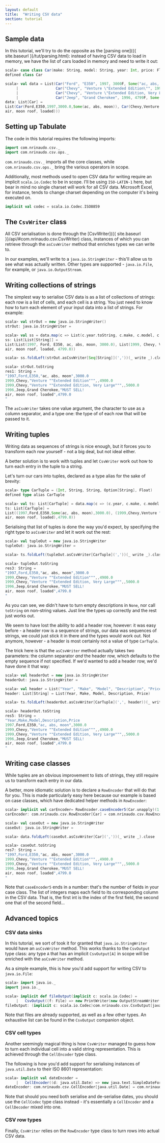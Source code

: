 ```yaml
---
layout: default
title:  "Writing CSV data"
section: tutorial
---
```


## Sample data
In this tutorial, we'll try to do the opposite as the [parsing one]({{ site.baseurl }}/tut/parsing.html): instead of
having CSV data to load in memory, we have the list of cars loaded in memory and need to write it out:

```scala
scala> case class Car(make: String, model: String, year: Int, price: Float, desc: Option[String])
defined class Car

scala> val data = List(Car("Ford", "E350", 1997, 3000F, Some("ac, abs, moon")),
     |                 Car("Chevy", "Venture \"Extended Edition\"", 1999, 4900F, None),
     |                 Car("Chevy", "Venture \"Extended Edition, Very Large\"", 1999, 5000F, None),
     |                 Car("Jeep", "Grand Cherokee", 1996, 4799F, Some("MUST SELL!\nair, moon roof, loaded")))
data: List[Car] =
List(Car(Ford,E350,1997,3000.0,Some(ac, abs, moon)), Car(Chevy,Venture "Extended Edition",1999,4900.0,None), Car(Chevy,Venture "Extended Edition, Very Large",1999,5000.0,None), Car(Jeep,Grand Cherokee,1996,4799.0,Some(MUST SELL!
air, moon roof, loaded)))
```

## Setting up Tabulate
The code in this tutorial requires the following imports:

```scala
import com.nrinaudo.csv._
import com.nrinaudo.csv.ops._
```

`com.nrinaudo.csv._` imports all the core classes, while `com.nrinaudo.csv.ops._` bring the various operators in scope.


Additionally, most methods used to open CSV data for writing require an implicit `scala.io.Codec` to be in scope. I'll
be using `ISO-LATIN-1` here, but bear in mind no single charset will work for all CSV data.
Microsoft Excel, for instance, tends to change charset depending on the computer it's being executed on.

```scala
implicit val codec = scala.io.Codec.ISO8859
```

## The `CsvWriter` class
All CSV serialisation is done through the [CsvWriter]({{ site.baseurl }}/api/#com.nrinaudo.csv.CsvWriter) class, instances of which you can retrieve through the
`asCsvWriter` method that enriches types we can write to.

In our examples, we'll write to a `java.io.StringWriter` - this'll allow us to see what was actually written. Other
types are supported - `java.io.File`, for example, or `java.io.OutputStream`.


## Writing collections of strings
The simplest way to serialise CSV data is as a list of collections of strings: each row is a list of cells, and each
cell is a string. You just need to know how to turn each element of your input data into a list of strings. For example:

```scala
scala> val strOut = new java.io.StringWriter()
strOut: java.io.StringWriter =

scala> val ss = data.map(c => List(c.year.toString, c.make, c.model, c.desc.getOrElse(""), c.price.toString)) 
ss: List[List[String]] =
List(List(1997, Ford, E350, ac, abs, moon, 3000.0), List(1999, Chevy, Venture "Extended Edition", "", 4900.0), List(1999, Chevy, Venture "Extended Edition, Very Large", "", 5000.0), List(1996, Jeep, Grand Cherokee, MUST SELL!
air, moon roof, loaded, 4799.0))

scala> ss.foldLeft(strOut.asCsvWriter[Seq[String]](','))(_ write _).close

scala> strOut.toString
res1: String =
"1997,Ford,E350,"ac, abs, moon",3000.0
1999,Chevy,"Venture ""Extended Edition""",,4900.0
1999,Chevy,"Venture ""Extended Edition, Very Large""",,5000.0
1996,Jeep,Grand Cherokee,"MUST SELL!
air, moon roof, loaded",4799.0
"
```

The `asCsvWriter` takes one value argument, the character to use as a column separator, and a type one: the type of
of each row that will be passed to it.


## Writing tuples
Writing data as sequences of strings is nice enough, but it forces you to transform each row yourself - not a big deal,
but not ideal either.

A better solution is to work with tuples and let `CsvWriter` work out how to turn each entry in the tuple to a string.

Let's turn our cars into tuples, declared as a type alias for the sake of brevity:

```scala
scala> type CarTuple = (Int, String, String, Option[String], Float)
defined type alias CarTuple

scala> val ts: List[CarTuple] = data.map(c => (c.year, c.make, c.model, c.desc, c.price))
ts: List[CarTuple] =
List((1997,Ford,E350,Some(ac, abs, moon),3000.0), (1999,Chevy,Venture "Extended Edition",None,4900.0), (1999,Chevy,Venture "Extended Edition, Very Large",None,5000.0), (1996,Jeep,Grand Cherokee,Some(MUST SELL!
air, moon roof, loaded),4799.0))
```

Serialising that list of tuples is done the way you'd expect, by specifying the right type to `asCsvWriter` and let it
work out the rest:

```scala
scala> val tupleOut = new java.io.StringWriter
tupleOut: java.io.StringWriter =

scala> ts.foldLeft(tupleOut.asCsvWriter[CarTuple](','))(_ write _).close

scala> tupleOut.toString
res3: String =
"1997,Ford,E350,"ac, abs, moon",3000.0
1999,Chevy,"Venture ""Extended Edition""",,4900.0
1999,Chevy,"Venture ""Extended Edition, Very Large""",,5000.0
1996,Jeep,Grand Cherokee,"MUST SELL!
air, moon roof, loaded",4799.0
"
```

As you can see, we didn't have to turn empty descriptions in `None`, nor call `toString` on non-string values. Just line
the types up correctly and the rest just works out.

We seem to have lost the ability to add a header row, however: it was easy before - a header row is a sequence of
strings, our data was sequences of strings, we could just stick it in there and the types would work out. Not anymore,
however - a header is most certainly not a value of type `CarTuple`.

The trick here is that the `asCsvWriter` method actually takes two parameters: the column separator *and* the header
row, which defaults to the empty sequence if not specified. If we'd wanted to add a header row, we'd have done it that
way:

```scala
scala> val headerOut = new java.io.StringWriter
headerOut: java.io.StringWriter =

scala> val header = List("Year", "Make", "Model", "Description", "Price")
header: List[String] = List(Year, Make, Model, Description, Price)

scala> ts.foldLeft(headerOut.asCsvWriter[CarTuple](',', header))(_ write _).close

scala> headerOut.toString
res5: String =
"Year,Make,Model,Description,Price
1997,Ford,E350,"ac, abs, moon",3000.0
1999,Chevy,"Venture ""Extended Edition""",,4900.0
1999,Chevy,"Venture ""Extended Edition, Very Large""",,5000.0
1996,Jeep,Grand Cherokee,"MUST SELL!
air, moon roof, loaded",4799.0
"
```


## Writing case classes
While tuples are an obvious improvement to lists of strings, they still require us to transform each entry in our data.

A better, more idiomatic solution is to declare a `RowEncoder` that will do that for you. This is made particularly easy
here because our example is based on case classes, which have dedicated helper methods in `RowEncoder`:

```scala
scala> implicit val carEncoder= RowEncoder.caseEncoder5(Car.unapply)(1, 2, 0, 4, 3)
carEncoder: com.nrinaudo.csv.RowEncoder[Car] = com.nrinaudo.csv.RowEncoder$$anon$2@493221aa

scala> val caseOut = new java.io.StringWriter
caseOut: java.io.StringWriter =

scala> data.foldLeft(caseOut.asCsvWriter[Car](','))(_ write _).close

scala> caseOut.toString
res7: String =
"1997,Ford,E350,"ac, abs, moon",3000.0
1999,Chevy,"Venture ""Extended Edition""",,4900.0
1999,Chevy,"Venture ""Extended Edition, Very Large""",,5000.0
1996,Jeep,Grand Cherokee,"MUST SELL!
air, moon roof, loaded",4799.0
"
```

Note that `caseEncoder5` ends in a number: that's the number of fields in your case class. The list of integers maps
each field to its corresponding column in the CSV data. That is, the first int is the index of the first field, the
second one that of the second field...


## Advanced topics

### CSV data sinks
In this tutorial, we sort of took it for granted that `java.io.StringWriter` would have an `asCsvWriter` method. This
works thanks to the `CsvOutput` type class: any type `A` that has an implicit `CsvOutput[A]` in scope will be
enriched with the `asCsvWriter` method.

As a simple example, this is how you'd add support for writing CSV to `java.io.File`:

```scala
scala> import java.io._
import java.io._

scala> implicit def fileOutput(implicit c: scala.io.Codec) =
     |   CsvOutput((f: File) => new PrintWriter(new OutputStreamWriter(new FileOutputStream(f), c.charSet))) 
fileOutput: (implicit c: scala.io.Codec)com.nrinaudo.csv.CsvOutput[java.io.File]
```

Note that files are already supported, as well as a few other types. An exhaustive list can be found in the
`CsvOutput` companion object.


### CSV cell types
Another seemingly magical thing is how `CsvWriter` managed to guess how to turn each individual cell into a valid
string representation. This is achieved through the `CellEncoder` type class.

The following is how you'd add support for serialising instances of `java.util.Date` to their ISO 8601 representation:
```scala
scala> implicit val dateEncoder =
     |   CellEncoder((d: java.util.Date) => new java.text.SimpleDateFormat("yyyy-MM-dd'T'HH:mm:ssZ").format(d))
dateEncoder: com.nrinaudo.csv.CellEncoder[java.util.Date] = com.nrinaudo.csv.CellEncoder$$anon$2@2b187b52
```

Note that should you need both serialise and de-serialise dates, you should use the `CellCodec` type class instead -
it's essentially a `CellEncoder` and a `CellDecoder` mixed into one.


### CSV row types
Finally, `CsvWriter` relies on the `RowEncoder` type class to turn rows into actual CSV data.

